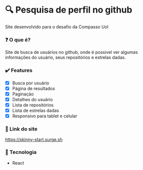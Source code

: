 # :mag: Pesquisa de perfil no github
Site desenvolvido para o desafio da Compasso Uol

### :question: O que é?
Site de busca de usuários no github, onde é possivel ver algumas informações do usuário, seus repositórios e estrelas dadas.

### :heavy_check_mark: Features

- [x] Busca por usuário
- [x] Página de resultados
- [x] Paginação
- [x] Detalhes do usuário
- [x] Lista de repositórios
- [x] Lista de estrelas dadas
- [x] Responsivo para tablet e celular

### :link: Link do site
https://skinny-start.surge.sh

### :wrench: Tecnologia
- React

